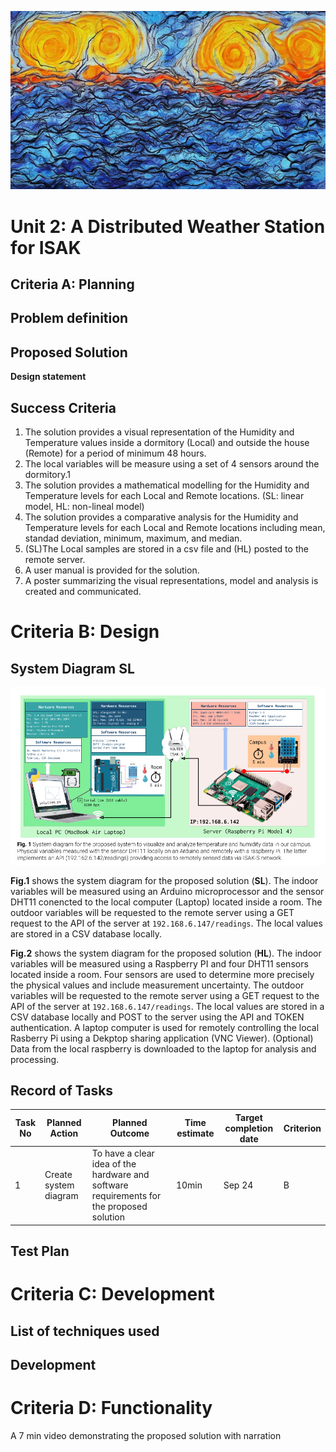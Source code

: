 ![weather.png](weather_asbt.png)

# Unit 2: A Distributed Weather Station for ISAK

## Criteria A: Planning

## Problem definition

## Proposed Solution
**Design statement**


## Success Criteria

1. The solution provides a visual representation of the Humidity and Temperature values inside a dormitory (Local) and outside the house (Remote) for a period of minimum 48 hours.
1. The local variables will be measure using a set of 4 sensors around the dormitory.1
2. The solution provides a mathematical modelling for the Humidity and Temperature levels for each Local and Remote locations. (SL: linear model, HL: non-lineal model)
3. The solution provides a comparative analysis for the Humidity and Temperature levels for each Local and Remote locations including mean, standad deviation, minimum, maximum, and median.
4. (SL)The Local samples are stored in a csv file and (HL) posted to the remote server.
5. A user manual is provided for the solution.
6. A poster summarizing the visual representations, model and analysis is created and communicated.

# Criteria B: Design

## System Diagram **SL**
![](sysdim_sl.png)

**Fig.1** shows the system diagram for the proposed solution (**SL**). The indoor variables will be measured using an Arduino microprocessor and the sensor DHT11 conencted to the local computer (Laptop) located inside a room. The outdoor variables will be requested to the remote server using a GET request to the API of the server at ```192.168.6.147/readings```. The local values are stored in a CSV database locally.


**Fig.2** shows the system diagram for the proposed solution (**HL**). The indoor variables will be measured using a Raspberry PI and four DHT11 sensors located inside a room. Four sensors are used to determine more precisely the physical values and include measurement uncertainty. The outdoor variables will be requested to the remote server using a GET request to the API of the server at ```192.168.6.147/readings```. The local values are stored in a CSV database locally and POST to the server using the API and TOKEN authentication. A laptop computer is used for remotely controlling the local Rasberry Pi using a Dekptop sharing application (VNC Viewer). (Optional) Data from the local raspberry is downloaded to the laptop for analysis and processing.


## Record of Tasks
| Task No | Planned Action                                                | Planned Outcome                                                                                                 | Time estimate | Target completion date | Criterion |
|---------|---------------------------------------------------------------|-----------------------------------------------------------------------------------------------------------------|---------------|------------------------|-----------|
| 1       | Create system diagram                                         | To have a clear idea of the hardware and software requirements for the proposed solution                        | 10min         | Sep 24                 | B         |

## Test Plan

# Criteria C: Development

## List of techniques used

## Development


# Criteria D: Functionality

A 7 min video demonstrating the proposed solution with narration
